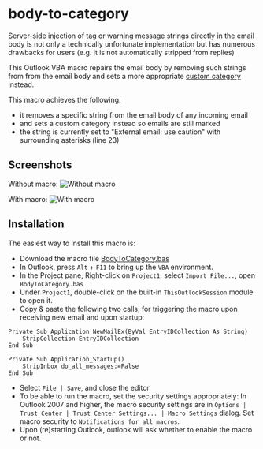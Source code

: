 # body-to-category

Server-side injection of tag or warning message strings directly in the email body is not only a technically unfortunate implementation but has numerous drawbacks for users (e.g. it is not automatically stripped from replies)

This Outlook VBA macro repairs the email body by removing such strings from from the email body and sets a more appropriate [custom category](https://support.office.com/en-us/article/Create-and-assign-color-categories-a1fde97e-15e1-4179-a1a0-8a91ef89b8dc) instead.

This macro achieves the following:
- it removes a specific string from the email body of any incoming email
- and sets a custom category instead so emails are still marked
- the string is currently set to "External email: use caution" with surrounding asterisks (line 23)

## Screenshots

Without macro:
![Without macro](https://raw.githubusercontent.com/jerogee/els-tag-repair/master/img/ss_without.png)

With macro:
![With macro](https://raw.githubusercontent.com/jerogee/els-tag-repair/master/img/ss_with.png)


## Installation

The easiest way to install this macro is:
* Download the macro file [BodyToCategory.bas](https://github.com/jerogee/body-to-category/raw/master/BodyToCategory.bas)
* In Outlook, press `Alt` + `F11` to bring up the `VBA` environment.
* In the Project pane, Right-click on `Project1`, select `Import File...`, open `BodyToCategory.bas`
* Under `Project1`, double-click on the built-in `ThisOutlookSession` module to open it.
* Copy & paste the following two calls, for triggering the macro upon receiving new email and upon startup:
```VB.net
Private Sub Application_NewMailEx(ByVal EntryIDCollection As String)
    StripCollection EntryIDCollection
End Sub

Private Sub Application_Startup()
    StripInbox do_all_messages:=False
End Sub
```
* Select `File | Save`, and close the editor.
* To be able to run the macro, set the security settings appropriately: In Outlook 2007 and higher, the macro security settings are in `Options | Trust Center | Trust Center Settings... | Macro Settings` dialog. Set macro security to `Notifications for all macros`. 
* Upon (re)starting Outlook, outlook will ask whether to enable the macro or not.


